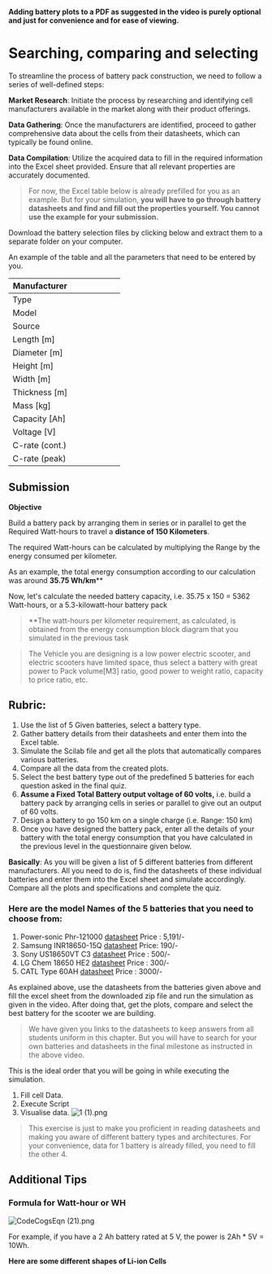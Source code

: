**Adding battery plots to a PDF as suggested in the video is purely optional and just for convenience and for ease of viewing.**

# Searching, comparing and selecting

To streamline the process of battery pack construction, we need to follow a series of well-defined steps:

**Market Research**: Initiate the process by researching and identifying cell manufacturers available in the market along with their product offerings.

**Data Gathering**: Once the manufacturers are identified, proceed to gather comprehensive data about the cells from their datasheets, which can typically be found online.

**Data Compilation**: Utilize the acquired data to fill in the required information into the Excel sheet provided. Ensure that all relevant properties are accurately documented.

>For now, the Excel table below is already prefilled for you as an example. But for your simulation, **you will have to go through battery datasheets and find and fill out the properties yourself. You cannot use the example for your submission.**

Download the battery selection files by clicking below and extract them to a separate folder on your computer.


An example of the table and all the parameters that need to be entered by you.

| Manufacturer   |   |   |   |   |   |   |
|----------------|:-:|:-:|:-:|:-:|:-:|:-:|
| Type           |   |   |   |   |   |   |
| Model          |   |   |   |   |   |   |
| Source         |   |   |   |   |   |   |
| Length [m]     |   |   |   |   |   |   |
| Diameter [m]   |   |   |   |   |   |   |
| Height [m]     |   |   |   |   |   |   |
| Width [m]      |   |   |   |   |   |   |
| Thickness [m]  |   |   |   |   |   |   |
| Mass [kg]      |   |   |   |   |   |   |
| Capacity [Ah]  |   |   |   |   |   |   |
| Voltage [V]    |   |   |   |   |   |   |
| C-rate (cont.) |   |   |   |   |   |   |
| C-rate (peak)  |   |   |   |   |   |   |


## Submission
 
**Objective**

Build a battery pack by arranging them in series or in parallel to get the Required Watt-hours to travel a **distance of 150 Kilometers**.

The required Watt-hours can be calculated by multiplying the Range by the energy consumed per kilometer.

As an example, the total energy consumption according to our calculation was around **35.75 Wh/km****

Now, let's calculate the needed battery capacity, i.e. 35.75 x 150 = 5362 Watt-hours, or a 5.3-kilowatt-hour battery pack

>**The watt-hours per kilometer requirement, as calculated, is obtained from the energy consumption block diagram that you simulated in the previous task

>The Vehicle you are designing is a low power electric scooter, and electric scooters have limited space, thus select a battery with great power to Pack volume[M3] ratio, good power to weight ratio, capacity to price ratio, etc. 

## Rubric:

1. Use the list of 5 Given batteries, select a battery type.
2. Gather battery details from their datasheets and enter them into the Excel table.
3. Simulate the Scilab file and get all the plots that automatically compares various batteries. 
4. Compare all the data from the created plots.
5. Select the best battery type out of the predefined 5 batteries for each question asked in the final quiz.
6. **Assume a Fixed Total Battery output voltage of 60 volts,** i.e. build a battery pack by arranging cells in series or parallel to give out an output of 60 volts.
7. Design a battery to go 150 km on a single charge (i.e. Range: 150 km)
8. Once you have designed the battery pack, enter all the details of your battery with the total energy consumption that you have calculated in the previous level in the questionnaire given below.


**Basically**:
As you will be given a list of 5 different batteries from different manufacturers. All you need to do is, find the datasheets of these individual batteries and enter them into the Excel sheet and simulate accordingly. Compare all the plots and specifications and complete the quiz.


### Here are the model Names of the 5 batteries that you need to choose from:

1. Power-sonic Phr-121000 [datasheet](https://www.power-sonic.com/wp-content/uploads/2018/12/PHR-12100%20technical%20specifications.pdf) Price : 5,191/-
2. Samsung INR18650-15Q [datasheet](http://www.batteryspace.com/prod-specs/6615.pdf) Price: 190/-
3. Sony US18650VT C3 [datasheet](https://www.megacellmonitor.com/pdf/vendor_specs/SPEC_SONY_US18650VT.pdf) Price : 500/-
4. LG Chem 18650 HE2  [datasheet](https://cdn.shopify.com/s/files/1/0674/3651/files/LG_18650HE2.pdf?827) Price : 300/-
5. CATL Type 60AH [datasheet](https://www.genuinepower.co.in/lithium-ferrous-phosphate-battery.html) Price : 3000/-

As explained above, use the datasheets from the batteries given above and fill the excel sheet from the downloaded zip file and run the simulation as given in the video. After doing that, get the plots, compare and select the best battery for the scooter we are building. 

>We have given you links to the datasheets to keep answers from all students uniform in this chapter. But you will have to search for your own batteries and datasheets in the final milestone as instructed in the above video.


This is the ideal order that you will be going in while executing the simulation.
1. Fill cell Data.
2. Execute Script
3. Visualise data. 
![1 (1).png](https://www.pupilfirst.school/markdown_attachments/3632/P7-Tt-cjMPyvmUE8mHORMQ)



> This exercise is just to make you proficient in reading datasheets and making you aware of different battery types and architectures. For your convenience, data for 1 battery is already filled, you need to fill the other 4.



## Additional Tips

### Formula for Watt-hour or WH 


![CodeCogsEqn (21).png](https://demo.pflms.com/markdown_attachments/1815/pJdTHRumrc5oDTACYLfiwA)


For example, if you have a 2 Ah battery rated at 5 V, the power is 2Ah * 5V = 10Wh.

**Here are some different shapes of Li-ion Cells**

<img class="mx-auto w-auto md:w-auto" alt src="https://do7js0tdxrds1.cloudfront.net/45l8o8nzfe57uv8aqbfhss5wdvsl?response-content-disposition=inline%3B+filename%3D%22Different+types+of.png%22%3B&response-content-type=image%2Fpng&Expires=1693568976&Signature=XbWCLcZNDB3YMzlOedq1MIAJbhx9jTUluwEFP7o8-ISLinEf5rv62clPXDbxz9~opLsZYVuooHhP6l5~3TRbQvk2cT6jPruyqhFcsbSdr65B4ByjbVrnvJFKBPOXqVDXqMnRhHTL9RnYrixO5w3WhFmeZH1Xl29kLBvVzZgL8H1rvCa0PTtqlkmjmW0KFvbn-hjX0dTpt8h38l1b09L7kCIjrIjQqCL6Z6aINTbnMcW1AMQ5Sg2KjmpThnMLhm~fLe4QMCHnA-Z3D7n0K1luXs3IfqDMbAFg6cYNCFT0ZzzBW31UFW4aWQQP4hIKNC7tZ0xOunNkGmLIG3pCK8Zrdg__&Key-Pair-Id=K2Q3HDJ6ZAQGFF">